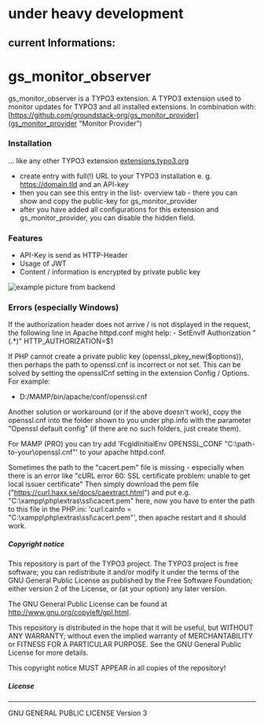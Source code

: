 # under heavy development
## current Informations:

# gs_monitor_observer
gs_monitor_observer is a TYPO3 extension.
A TYPO3 extension used to monitor updates for TYPO3 and all installed extensions.
In combination with: [https://github.com/groundstack-org/gs_monitor_provider](gs_monitor_provider "Monitor Provider")

### Installation
... like any other TYPO3 extension [extensions.typo3.org](https://extensions.typo3.org/ "TYPO3 Extension Repository")
- create entry with full(!) URL to your TYPO3 installation e. g. https://domain.tld and an API-key
- then you can see this entry in the list- overview tab - there you can show and copy the public-key for gs_monitor_provider
- after you have added all configurations for this extension and gs_monitor_provider, you can disable the hidden field.


### Features
- API-Key is send as HTTP-Header
- Usage of JWT
- Content / information is encrypted by private public key

![example picture from backend](.github/images/preview.jpg?raw=true "Title")

### Errors (especially Windows)
If the authorization header does not arrive / is not displayed in the request, the following line in Apache httpd.conf might help: - SetEnvIf Authorization "(.*)" HTTP_AUTHORIZATION=$1

If PHP cannot create a private public key (openssl_pkey_new($options)), then perhaps the path to openssl.cnf is incorrect or not set.
This can be solved by setting the opensslCnf setting in the extension Config / Options. For example:
- D:/MAMP/bin/apache/conf/openssl.cnf

Another solution or workaround (or if the above doesn't work), copy the openssl.cnf into the folder shown to you under php.info with the parameter "Openssl default config" (if there are no such folders, just create them).

For MAMP (PRO) you can try add 'FcgidInitialEnv OPENSSL_CONF "C:\\path-to-your\\openssl.cnf"' to your apache httpd.conf.

Sometimes the path to the "cacert.pem" file is missing - especially when there is an error like
"cURL error 60: SSL certificate problem: unable to get local issuer certificate"
Then simply download the pem file ("https://curl.haxx.se/docs/caextract.html") and put e.g. "C:\xampp\php\extras\ssl\cacert.pem" here, now you have to enter the path to this file in the PHP.ini: 'curl.cainfo = "C:\xampp\php\extras\ssl\cacert.pem"', then apache restart and it should work.

##### Copyright notice

This repository is part of the TYPO3 project. The TYPO3 project is
free software; you can redistribute it and/or modify
it under the terms of the GNU General Public License as published by
the Free Software Foundation; either version 2 of the License, or
(at your option) any later version.

The GNU General Public License can be found at
http://www.gnu.org/copyleft/gpl.html.

This repository is distributed in the hope that it will be useful,
but WITHOUT ANY WARRANTY; without even the implied warranty of
MERCHANTABILITY or FITNESS FOR A PARTICULAR PURPOSE.  See the
GNU General Public License for more details.

This copyright notice MUST APPEAR in all copies of the repository!

##### License
----
GNU GENERAL PUBLIC LICENSE Version 3
